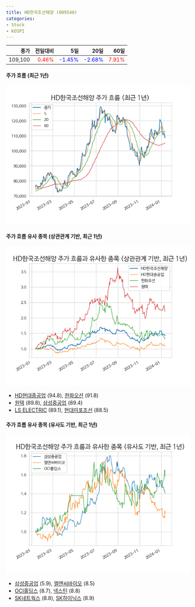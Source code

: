 ```yaml
---
title: HD한국조선해양 (009540)
categories:
- Stock
- KOSPI
---
```


|종가|전일대비|5일|20일|60일|
|---:|-------:|--:|---:|---:|
|109,100|<span style="color: red">0.46%</span>|<span style="color: blue">-1.45%</span>|<span style="color: blue">-2.68%</span>|<span style="color: red">7.91%</span>|

<!-- more -->

#### 주가 흐름 (최근 1년)
![009540](/assets/images/stock/009540.png)


#### 주가 흐름 유사 종목 (상관관계 기반, 최근 1년)
![009540](/assets/images/stock/009540_corr.png)
- [HD현대중공업](/329180/) (94.8), [한화오션](/042660/) (91.8)
- [원텍](/336570/) (89.8), [삼성중공업](/010140/) (89.4)
- [LS ELECTRIC](/010120/) (89.1), [현대미포조선](/010620/) (88.5)


#### 주가 흐름 유사 종목 (유사도 기반, 최근 1년)
![009540](/assets/images/stock/009540_sim.png)
- [삼성중공업](/010140/) (5.9), [엘앤씨바이오](/290650/) (8.5)
- [OCI홀딩스](/010060/) (8.7), [넥스틴](/348210/) (8.8)
- [SK네트웍스](/001740/) (8.8), [SK하이닉스](/000660/) (8.9)